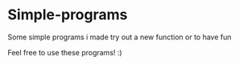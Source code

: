 # Simple-programs
Some simple programs i made try out a new function or to have fun

Feel free to use these programs! :)
